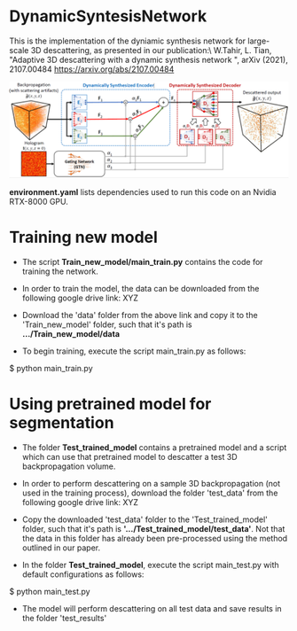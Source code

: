 # DynamicSyntesisNetwork

This is the implementation of the dyniamic synthesis network for large-scale 3D descattering, as presented in our publication:\\
W.Tahir, L. Tian, "Adaptive 3D descattering with a dynamic synthesis network
", arXiv (2021), 2107.00484
https://arxiv.org/abs/2107.00484


![alt text](DSN_schematic.PNG)

**environment.yaml** lists dependencies used to run this code on an Nvidia RTX-8000 GPU.


# Training new model
* The script **Train_new_model/main_train.py** contains the code for training the network. 

* In order to train the model, the data can be downloaded from the following google drive link:
XYZ

* Download the 'data' folder from the above link and copy it to the 'Train_new_model' folder, such that it's path is **.../Train_new_model/data**

* To begin training, execute the script main_train.py as follows:

$ python main_train.py

# Using pretrained model for segmentation
* The folder **Test_trained_model** contains a pretrained model and a script which can use that pretrained model to descatter a test 3D backpropagation volume. 
 
* In order to perform descattering on a sample 3D backpropagation (not used in the training process), download the folder 'test_data' from the following google drive link:
XYZ

* Copy the downloaded 'test_data' folder to the 'Test_trained_model' folder, such that it's path is **'.../Test_trained_model/test_data'**. Not that the data in this folder has already been pre-processed using the method outlined in our paper.

* In the folder **Test_trained_model**, execute the script main_test.py with default configurations as follows:

$ python main_test.py

* The model will perform descattering on all test data and save results in the folder 'test_results'



